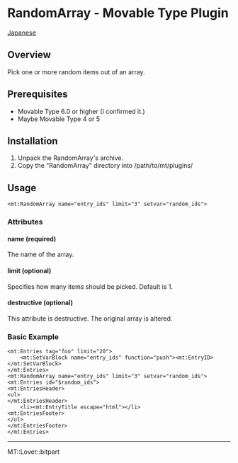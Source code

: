 RandomArray - Movable Type Plugin
=================

[Japanese](README.ja.md)

## Overview

Pick one or more random items out of an array.

## Prerequisites

* Movable Type 6.0 or higher (I confirmed it.)
* Maybe Movable Type 4 or 5

## Installation

1. Unpack the RandomArray's archive.
1. Copy the "RandomArray" directory into /path/to/mt/plugins/

## Usage

    <mt:RandomArray name="entry_ids" limit="3" setvar="random_ids">

### Attributes

#### name (required)

The name of the array.

#### limit (optional)

Specifies how many items should be picked. Default is 1.

#### destructive (optional)

This attribute is destructive. The original array is altered.

### Basic Example

    <mt:Entries tag="foo" limit="20">
        <mt:SetVarBlock name="entry_ids" function="push"><mt:EntryID></mt:SetVarBlock>
    </mt:Entries>
    <mt:RandomArray name="entry_ids" limit="3" setvar="random_ids">
    <mt:Entries id="$random_ids">
    <mt:EntriesHeader>
    <ul>
    </mt:EntriesHeader>
        <li><mt:EntryTitle escape="html"></li>
    <mt:EntriesFooter>
    </ul>
    </mt:EntriesFooter>
    </mt:Entries>

---

MT::Lover::bitpart
